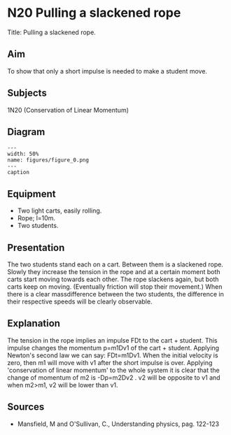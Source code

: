 # N20 Pulling a slackened rope 
  Title: Pulling a slackened rope.    
  
## Aim   
 To show that only a short impulse is needed to make a student move.    
  
## Subjects   
 1N20 (Conservation of Linear Momentum)   
  
## Diagram   
    
```{figure} figures/figure_0.png  
---  
width: 50%  
name: figures/figure_0.png  
---  
caption  
``` 
     
  
## Equipment   
 
 *  Two light carts, easily rolling. 
 *  Rope; l=10m. 
 *  Two students.
      
  
## Presentation   
 The two students stand each on a cart. Between them is a slackened rope. Slowly they increase the tension in the rope and at a certain moment both carts start moving towards each other. The rope slackens again, but both carts keep on moving. (Eventually friction will stop their movement.) When there is a clear massdifference between the two students, the difference in their respective speeds will be clearly observable.    
  
## Explanation   
 The tension in the rope implies an impulse FDt to the cart + student. This impulse changes the momentum p=m1Dv1 of the cart + student. Applying Newton's second law we can say: FDt=m1Dv1. When the initial velocity is zero, then m1 will move with v1 after the short impulse is over. Applying 'conservation of linear momentum' to the whole system it is clear that the change of momentum of m2 is -Dp=m2Dv2 . v2 will be opposite to v1 and when m2>m1, v2 will be lower than v1.    
  
## Sources   
 
 *  Mansfield, M and O'Sullivan, C., Understanding physics, pag. 122-123
  